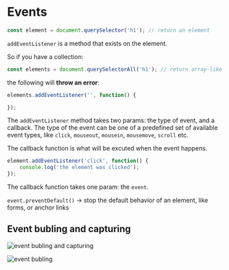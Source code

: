 # Events 

```js
const element = document.querySelector('h1'); // return an element
```

`addEventListener` is a method that exists on the element.

So if you have a collection: 

```js
const elements = document.querySelectorAll('h1'); // return array-like collection of elements
```

the following will **throw an error**:

```js
elements.addEventListener('', function() {

});
```

The `addEventListener` method takes two params: the type of event, and a callback.
The type of the event can be one of a predefined set of available event types, like `click`, `mouseout`, `mousein`, `mousemove`, `scroll` etc.

The callback function is what will be excuted when the event happens.

```js
element.addEventListener('click', function() {
    console.log('the element was clicked');
});
```

The callback function takes one param: the `event`.

`event.preventDefault()` -> stop the default behavior of an element, like forms, or anchor links

## Event bubling and capturing

![event bubling and capturing](images/event-bubbling-capturing.png)

![event bubling](images/event-bubbling.png)
